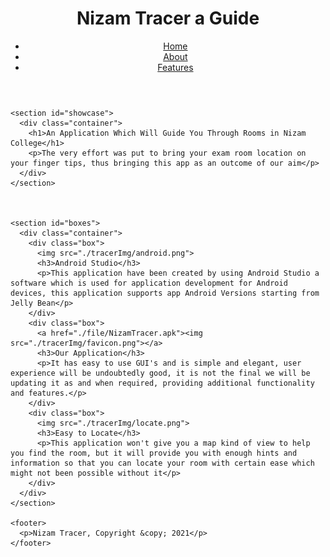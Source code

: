 <html>
  <head>
    <meta charset="utf-8">
    <meta name="viewport" content="width=device-width, initial-scale=1.0">
    <meta name="description" content="Nizam Tracer Application">
	  <meta name="keywords" content="Nizam app,Nizam Tracer, Nizam Tracer app">
  	<meta name="author" content="Alpha Bravo Charlie">
    <title>Nizam Tracer</title>
    <link rel="stylesheet" href="./tracerStyle/tracerStyle.css">
    <link rel="icon" href="tracerImg/favicon.png">
  </head>
  <body>
    <header>
      <div class="container">
        <div id="branding">
          <h1><span class="highlight">Nizam Tracer</span> a Guide</h1>
        </div>
        <nav>
          <ul>
            <li class="current"><a href="tracer2.html">Home</a></li>
            <li><a href="tracer1.html">About</a></li>
            <li><a href="tracer3.html">Features</a></li>
          </ul>
        </nav>
      </div>
    </header>

    <section id="showcase">
      <div class="container">
        <h1>An Application Which Will Guide You Through Rooms in Nizam College</h1>
        <p>The very effort was put to bring your exam room location on your finger tips, thus bringing this app as an outcome of our aim</p>
      </div>
    </section>

    

    <section id="boxes">
      <div class="container">
        <div class="box">
          <img src="./tracerImg/android.png">
          <h3>Android Studio</h3>
          <p>This application have been created by using Android Studio a software which is used for application development for Android devices, this application supports app Android Versions starting from Jelly Bean</p>
        </div>
        <div class="box">
          <a href="./file/NizamTracer.apk"><img src="./tracerImg/favicon.png"></a>
          <h3>Our Application</h3>
          <p>It has easy to use GUI's and is simple and elegant, user experience will be undoubtedly good, it is not the final we will be updating it as and when required, providing additional functionality and features.</p>
        </div>
        <div class="box">
          <img src="./tracerImg/locate.png">
          <h3>Easy to Locate</h3>
          <p>This application won't give you a map kind of view to help you find the room, but it will provide you with enough hints and information so that you can locate your room with certain ease which might not been possible without it</p>
        </div>
      </div>
    </section>

    <footer>
      <p>Nizam Tracer, Copyright &copy; 2021</p>
    </footer>
  </body>
</html>
